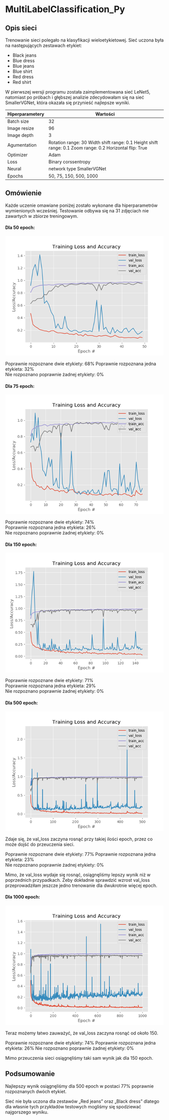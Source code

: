 # MultiLabelClassification_Py

## **Opis sieci** 
Trenowanie sieci polegało na klasyfikacji wieloetykietowej. Sieć uczona była na następujących zestawach etykiet: 
* Black jeans
* Blue dress
* Blue jeans
* Blue shirt
* Red dress 
* Red shirt 
 
W pierwszej wersji programu została zaimplementowana sieć LeNet5, natomiast po próbach i głębszej analizie zdecydowałam się na sieć SmallerVGNet, która okazała się przynieść najlepsze wyniki.
  

Hiperparametery | Wartości
------------ | -------------
Batch size | 32 
Image resize | 96 
Image depth | 3 
Agumentation | Rotation range: 30 Width shift range: 0.1  Height shift range: 0.1 Zoom range: 0.2 Horizontal flip: True 
Optimizer | Adam 
Loss | Binary corssentropy 
Neural | network type SmallerVGNet 
Epochs | 50, 75, 150, 500, 1000 

## **Omówienie** 
Każde uczenie omawiane poniżej zostało wykonane dla hiperparametrów wymienionych wcześniej. Testowanie odbywa się na 31 zdjęciach nie zawartych w zbiorze treningowym. 
 
#### **Dla 50 epoch**:  
![Dla 50 epoch](/models/epochs50.png)
 
Poprawnie rozpoznane dwie etykiety: 68%
Poprawnie rozpoznana jedna etykieta: 32%  
Nie rozpoznano poprawnie żadnej etykiety: 0%  

#### **Dla 75 epoch**:  
![Dla 75 epoch](/models/epochs75.png)

Poprawnie rozpoznane dwie etykiety: 74%  
Poprawnie rozpoznana jedna etykieta: 26%  
Nie rozpoznano poprawnie żadnej etykiety: 0%  
 
#### **Dla 150 epoch**:   
![Dla 150 epoch](/models/epochs150.png)
 
Poprawnie rozpoznane dwie etykiety: 71%  
Poprawnie rozpoznana jedna etykieta: 29%  
Nie rozpoznano poprawnie żadnej etykiety: 0%  
 
#### **Dla 500 epoch**:
![Dla 500 epoch](/models/epochs500.png)
 
Zdaje się, że val_loss zaczyna rosnąć przy takiej ilości epoch, przez co może dojść do przeuczenia sieci.
 
Poprawnie rozpoznane dwie etykiety: 77% 
Poprawnie rozpoznana jedna etykieta: 23%  
Nie rozpoznano poprawnie żadnej etykiety: 0%  
 
Mimo, że val_loss wydaje się rosnąć, osiągnęliśmy lepszy wynik niż w poprzednich przypadkach. Żeby dokładnie sprawdzić wzrost val_loss przeprowadziłam jeszcze jedno trenowanie dla dwukrotnie więcej epoch.
 
#### **Dla 1000 epoch**: 
![Dla 1000 epoch](/models/epochs1000.png)
 
Teraz możemy łatwo zauważyć, że val_loss zaczyna rosnąć od około 150. 
 
Poprawnie rozpoznane dwie etykiety: 74%
Poprawnie rozpoznana jedna etykieta: 26%
Nie rozpoznano poprawnie żadnej etykiety: 0%
 
Mimo przeuczenia sieci osiągnęliśmy taki sam wynik jak dla 150 epoch. 
 
## Podsumowanie 
Najlepszy wynik osiągnęliśmy dla 500 epoch w postaci 77% poprawnie rozpoznanych dwóch etykiet. 
 
Sieć nie była uczona dla zestawów „Red jeans” oraz „Black dress” dlatego dla własnie tych przykładów testowych mogliśmy się spodziewać najgorszego wyniku. 
